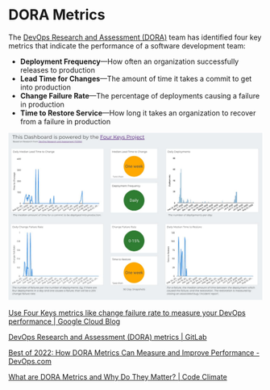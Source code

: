 # DORA Metrics

The [DevOps Research and Assessment (DORA)](https://cloud.google.com/blog/products/devops-sre/the-2019-accelerate-state-of-devops-elite-performance-productivity-and-scaling) team has identified four key metrics that indicate the performance of a software development team:

- **Deployment Frequency**—How often an organization successfully releases to production
- **Lead Time for Changes**—The amount of time it takes a commit to get into production
- **Change Failure Rate**—The percentage of deployments causing a failure in production
- **Time to Restore Service**—How long it takes an organization to recover from a failure in production

![DORA Metrics](../../media/Pasted%20image%2020240303224853.png)

[Use Four Keys metrics like change failure rate to measure your DevOps performance | Google Cloud Blog](https://cloud.google.com/blog/products/devops-sre/using-the-four-keys-to-measure-your-devops-performance)

[DevOps Research and Assessment (DORA) metrics | GitLab](https://docs.gitlab.com/ee/user/analytics/dora_metrics.html)

[Best of 2022: How DORA Metrics Can Measure and Improve Performance - DevOps.com](https://devops.com/how-dora-metrics-can-measure-and-improve-performance/)

[What are DORA Metrics and Why Do They Matter? | Code Climate](https://codeclimate.com/blog/dora-metrics)
